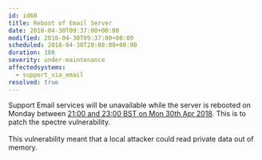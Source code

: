 ```yaml
---
id: id60
title: Reboot of Email Server
date: 2018-04-30T09:37:00+00:00
modified: 2018-04-30T09:37:00+00:00
scheduled: 2018-04-30T20:00:00+00:00
duration: 180
severity: under-maintenance
affectedsystems:
  - support_via_email
resolved: true
---
```


Support Email services will be unavailable while the server is rebooted on Monday between [21:00 and 23:00 BST on Mon 30th Apr 2018](https://www.timeanddate.com/worldclock/fixedtime.html?iso=20180430T20&ah=2). This is to patch the spectre vulnerability.<br /><br />This vulnerability meant that a local attacker could read private data out of memory.

